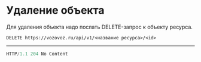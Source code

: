 # Удаление объекта

Для удаления объекта надо послать DELETE-запрос к объекту ресурса. 

`DELETE https://vozovoz.ru/api/v1/<название ресурса>/<id>`

---

```js
HTTP/1.1 204 No Content

```
